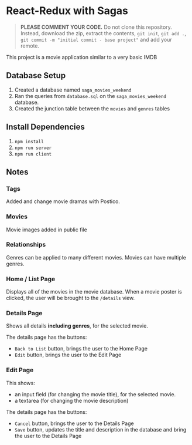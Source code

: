 # React-Redux with Sagas

> **PLEASE COMMENT YOUR CODE.** Do not clone this repository. Instead, download the zip, extract the contents, `git init`, `git add .`, `git commit -m "initial commit - base project"` and add your remote. 

This project is a movie application similar to a very basic IMDB

## Database Setup

1. Created a database named `saga_movies_weekend`
2. Ran the queries from `database.sql` on the `saga_movies_weekend` database.
3. Created the junction table between the `movies` and `genres` tables

## Install Dependencies

1. `npm install`
2. `npm run server`
3. `npm run client`

## Notes

### Tags
Added and change movie dramas with Postico.
 
### Movies
Movie images added in public file

### Relationships
Genres can be applied to many different movies. Movies can have multiple genres. 


### Home / List Page

Displays all of the movies in the movie database. When a movie poster is clicked, the user will be brought to the `/details` view.

### Details Page

Shows all details **including genres**, for the selected movie.

The details page has the buttons:

- `Back to List` button, brings the user to the Home Page
- `Edit` button, brings the user to the Edit Page


### Edit Page

This shows:

- an input field (for changing the movie title), for the selected movie.
- a textarea (for changing the movie description)

The details page has the buttons:

- `Cancel` button, brings the user to the Details Page
- `Save` button, updates the title and description in the database and bring the user to the Details Page

